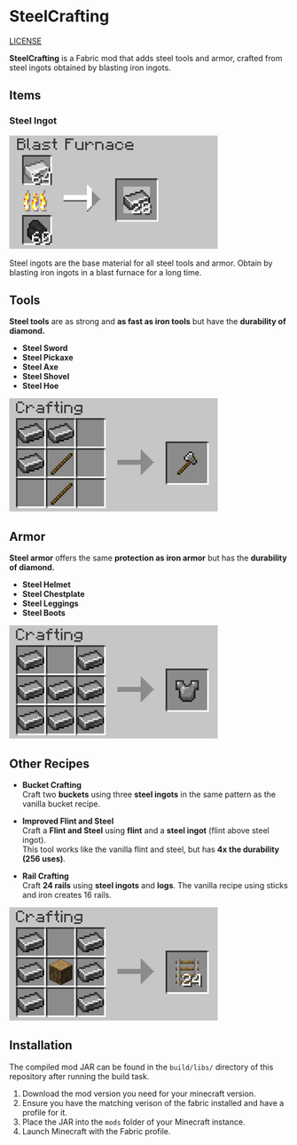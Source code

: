# SteelCrafting

[LICENSE](LICENSE.md)

**SteelCrafting** is a Fabric mod that adds steel tools and armor, crafted from steel ingots obtained by blasting iron ingots.

## Items

### Steel Ingot

![Steel Ingot Recipe](images/blasting_steel.png)

Steel ingots are the base material for all steel tools and armor.
Obtain by blasting iron ingots in a blast furnace for a long time. 


## Tools

**Steel tools** are as strong and **as fast as iron tools** but have the **durability of diamond.**

- **Steel Sword**  
- **Steel Pickaxe**  
- **Steel Axe**  
- **Steel Shovel**  
- **Steel Hoe**  


![Steel Tool Recipe](images/crafting_axe.png)


## Armor

**Steel armor** offers the same **protection as iron armor** but has the **durability of diamond.**

- **Steel Helmet**  
- **Steel Chestplate**  
- **Steel Leggings**  
- **Steel Boots**  


![Steel Armor Recipe](images/crafting_chesplate.png)


## Other Recipes


- **Bucket Crafting**  
  Craft two **buckets** using three **steel ingots** in the same pattern as the vanilla bucket recipe.  

- **Improved Flint and Steel**  
  Craft a **Flint and Steel** using **flint** and a **steel ingot** (flint above steel ingot).  
  This tool works like the vanilla flint and steel, but has **4x the durability (256 uses)**.
  
- **Rail Crafting**  
  Craft **24 rails** using **steel ingots** and **logs**.
  The vanilla recipe using sticks and iron creates 16 rails.

![Steel Rails Recipe](images/crafting_rails.png)


## Installation

The compiled mod JAR can be found in the `build/libs/` directory of this repository after running the build task.

1. Download the mod version you need for your minecraft version.
2. Ensure you have the matching verison of the fabric installed and have a profile for it.
3. Place the JAR into the `mods` folder of your Minecraft instance.  
4. Launch Minecraft with the Fabric profile. 